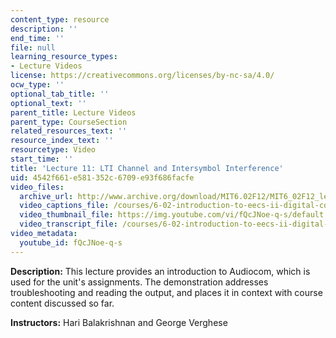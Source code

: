 ```yaml
---
content_type: resource
description: ''
end_time: ''
file: null
learning_resource_types:
- Lecture Videos
license: https://creativecommons.org/licenses/by-nc-sa/4.0/
ocw_type: ''
optional_tab_title: ''
optional_text: ''
parent_title: Lecture Videos
parent_type: CourseSection
related_resources_text: ''
resource_index_text: ''
resourcetype: Video
start_time: ''
title: 'Lecture 11: LTI Channel and Intersymbol Interference'
uid: 4542f661-e581-352c-6709-e93f686facfe
video_files:
  archive_url: http://www.archive.org/download/MIT6.02F12/MIT6_02F12_lec11_300k.mp4
  video_captions_file: /courses/6-02-introduction-to-eecs-ii-digital-communication-systems-fall-2012/16ecfaf0b15f52fbb9245d18e0eb6cf1_fQcJNoe-q-s.vtt
  video_thumbnail_file: https://img.youtube.com/vi/fQcJNoe-q-s/default.jpg
  video_transcript_file: /courses/6-02-introduction-to-eecs-ii-digital-communication-systems-fall-2012/f7a6d27723bb37a9b0da6ddb0ff1df6a_fQcJNoe-q-s.pdf
video_metadata:
  youtube_id: fQcJNoe-q-s
---
```


**Description:** This lecture provides an introduction to Audiocom, which is used for the unit's assignments. The demonstration addresses troubleshooting and reading the output, and places it in context with course content discussed so far.

**Instructors:** Hari Balakrishnan and George Verghese

